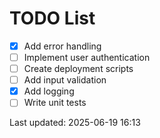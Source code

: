 # TODO List

- [x] Add error handling
- [ ] Implement user authentication
- [ ] Create deployment scripts
- [ ] Add input validation
- [x] Add logging
- [ ] Write unit tests

Last updated: 2025-06-19 16:13
